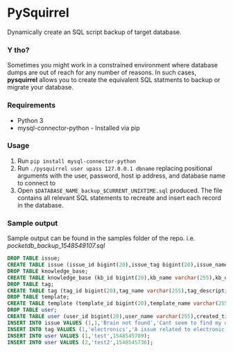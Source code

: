 PySquirrel
==========

Dynamically create an SQL script backup of target database.

### Y tho?
Sometimes you might work in a constrained environment where database dumps are out of reach for any number of reasons. In such cases, **pysquirrel** allows you to create the equivalent SQL statments to backup or migrate your database.

### Requirements
* Python 3
* mysql-connector-python - Installed via pip

### Usage

1. Run ```pip install mysql-connector-python```
2. Run ```./pysquirrel user upass 127.0.0.1 dbname``` replacing positional arguments with the user, password, host ip address, and database name to connect to
3. Open `$DATABASE_NAME_backup_$CURRENT_UNIXTIME.sql` produced. The file contains all relevant SQL statements to recreate and insert each record in the database. 

### Sample output
Sample output can be found in the samples folder of the repo.
i.e.
*pocketdb_backup_1548549107.sql*
```sql
DROP TABLE issue;
CREATE TABLE issue (issue_id bigint(20),issue_tag bigint(20),issue_name varchar(255),issue_description text,issue_user_id bigint(20));
DROP TABLE knowledge_base;
CREATE TABLE knowledge_base (kb_id bigint(20),kb_name varchar(255),kb_description text,kb_content text,kb_is_common int(11),kb_user_id bigint(20),create_time int(11),last_updated_time int(11));
DROP TABLE tag;
CREATE TABLE tag (tag_id bigint(20),tag_name varchar(255),tag_description text,tag_user_id bigint(20),create_time int(11),last_updated_time int(11));
DROP TABLE template;
CREATE TABLE template (template_id bigint(20),template_name varchar(255),template_tag bigint(20),template_content text,template_user_id bigint(20),create_time int(11),last_updated_time int(11));
DROP TABLE user;
CREATE TABLE user (user_id bigint(20),user_name varchar(255),created_time int(11));
INSERT INTO issue VALUES (1,1,'Brain not found','Cant seem to find my own head',1);
INSERT INTO tag VALUES (1,'electronics','A issue related to electronic devices',1,1548545913,1548545913);
INSERT INTO user VALUES (1,'test',1548545709);
INSERT INTO user VALUES (2,'test2',1548545736);
```

